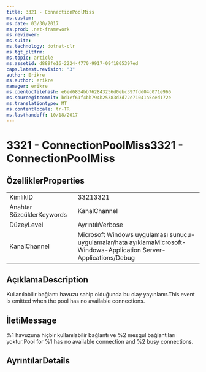 ```yaml
---
title: 3321 - ConnectionPoolMiss
ms.custom: 
ms.date: 03/30/2017
ms.prod: .net-framework
ms.reviewer: 
ms.suite: 
ms.technology: dotnet-clr
ms.tgt_pltfrm: 
ms.topic: article
ms.assetid: d889fe16-2224-4770-9917-09f1805397ed
caps.latest.revision: "3"
author: Erikre
ms.author: erikre
manager: erikre
ms.openlocfilehash: e6ed6834bb762843256d0ebc397fdd04c071e966
ms.sourcegitcommit: bd1ef61f4bb794b25383d3d72e71041a5ced172e
ms.translationtype: MT
ms.contentlocale: tr-TR
ms.lasthandoff: 10/18/2017
---
```

# <a name="3321---connectionpoolmiss"></a><span data-ttu-id="c98aa-102">3321 - ConnectionPoolMiss</span><span class="sxs-lookup"><span data-stu-id="c98aa-102">3321 - ConnectionPoolMiss</span></span>
## <a name="properties"></a><span data-ttu-id="c98aa-103">Özellikler</span><span class="sxs-lookup"><span data-stu-id="c98aa-103">Properties</span></span>  
  
|||  
|-|-|  
|<span data-ttu-id="c98aa-104">Kimlik</span><span class="sxs-lookup"><span data-stu-id="c98aa-104">ID</span></span>|<span data-ttu-id="c98aa-105">3321</span><span class="sxs-lookup"><span data-stu-id="c98aa-105">3321</span></span>|  
|<span data-ttu-id="c98aa-106">Anahtar Sözcükler</span><span class="sxs-lookup"><span data-stu-id="c98aa-106">Keywords</span></span>|<span data-ttu-id="c98aa-107">Kanal</span><span class="sxs-lookup"><span data-stu-id="c98aa-107">Channel</span></span>|  
|<span data-ttu-id="c98aa-108">Düzey</span><span class="sxs-lookup"><span data-stu-id="c98aa-108">Level</span></span>|<span data-ttu-id="c98aa-109">Ayrıntılı</span><span class="sxs-lookup"><span data-stu-id="c98aa-109">Verbose</span></span>|  
|<span data-ttu-id="c98aa-110">Kanal</span><span class="sxs-lookup"><span data-stu-id="c98aa-110">Channel</span></span>|<span data-ttu-id="c98aa-111">Microsoft Windows uygulaması sunucu-uygulamalar/hata ayıklama</span><span class="sxs-lookup"><span data-stu-id="c98aa-111">Microsoft-Windows-Application Server-Applications/Debug</span></span>|  
  
## <a name="description"></a><span data-ttu-id="c98aa-112">Açıklama</span><span class="sxs-lookup"><span data-stu-id="c98aa-112">Description</span></span>  
 <span data-ttu-id="c98aa-113">Kullanılabilir bağlantı havuzu sahip olduğunda bu olay yayınlanır.</span><span class="sxs-lookup"><span data-stu-id="c98aa-113">This event is emitted when the pool has no available connections.</span></span>  
  
## <a name="message"></a><span data-ttu-id="c98aa-114">İleti</span><span class="sxs-lookup"><span data-stu-id="c98aa-114">Message</span></span>  
 <span data-ttu-id="c98aa-115">%1 havuzuna hiçbir kullanılabilir bağlantı ve %2 meşgul bağlantıları yoktur.</span><span class="sxs-lookup"><span data-stu-id="c98aa-115">Pool for %1 has no available connection and %2 busy connections.</span></span>  
  
## <a name="details"></a><span data-ttu-id="c98aa-116">Ayrıntılar</span><span class="sxs-lookup"><span data-stu-id="c98aa-116">Details</span></span>
